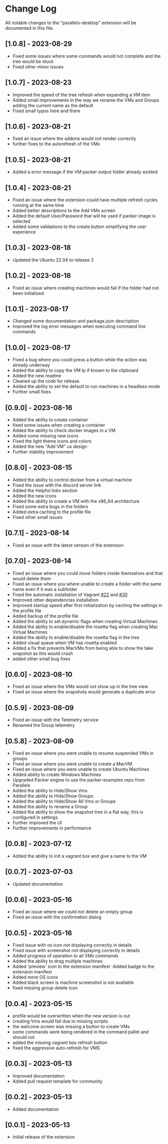# Change Log

All notable changes to the "parallels-desktop" extension will be documented in this file.

## [1.0.8] - 2023-08-29

* Fixed some issues where some commands would not complete and the tree would be stuck
* Fixed other minor issues

## [1.0.7] - 2023-08-23

* Improved the speed of the tree refresh when expanding a VM item
* Added small improvements in the way we rename the VMs and Groups adding the current name as the default
* Fixed small typos here and there

## [1.0.6] - 2023-08-21

* fixed an issue where the addons would not render correctly
* further fixes to the autorefresh of the VMs

## [1.0.5] - 2023-08-21

* Added a error message if the VM packer output folder already existed

## [1.0.4] - 2023-08-21

* Fixed an issue where the extension could have multiple refresh cycles running at the same time
* Added better descriptions to the Add VMs screen
* Added the default User/Password that will be used if packer image is selected
* Added some validations to the create button simplifying the user experience

## [1.0.3] - 2023-08-18

* Updated the Ubuntu 22.04 to release 3
  
## [1.0.2] - 2023-08-18

* Fixed an issue where creating machines would fail if the folder had not been initialized

## [1.0.1] - 2023-08-17

* Changed some documentation and package.json description
* Improved the log error messages when executing command line commands

## [1.0.0] - 2023-08-17

* Fixed a bug where you could press a button while the action was already underway
* Added the ability to copy the VM Ip if known to the clipboard
* Added the new readme
* Cleaned up the code for release.
* Added the ability to set the default to run machines in a headless mode
* Further small fixes

## [0.9.0] - 2023-08-16

* Added the ability to create container
* fixed some issues when creating a container
* Added the ability to check docker images in a VM
* Added some missing new icons
* Fixed the light theme icons and colors
* Added the new "Add VM" ux design
* Further stability improvement
  
## [0.8.0] - 2023-08-15

* Added the ability to control docker from a virtual machine
* Fixed the issue with the discord server link
* Added the Helpful links section
* Added the new icons
* Added the ability to create a VM with the x86_64 architecture
* Fixed some extra bugs in the folders
* Added extra caching to the profile file
* Fixed other small issues

## [0.7.1] - 2023-08-14

* Fixed an issue with the latest version of the extension

## [0.7.0] - 2023-08-14

* Fixed an issue where you could move folders inside themselves and that would delete them
* Fixed an issue where you where unable to create a folder with the same name even if it was a subfolder
* Fixed the automatic installation of Vagrant [#22](https://github.com/Parallels/parallels-vscode-extension/issues/22) and [#30](https://github.com/Parallels/parallels-vscode-extension/issues/30)
* Improved other dependencies installation
* Improved startup speed after first initialization by caching the settings in the profile file
* Added backup of the profile file
* Added the ability to set dynamic flags when creating Virtual Machines
* Added the ability to enable/disable the rosetta flag when creating Mac Virtual Machines
* Added the ability to enable/disable the rosetta flag in the tree
* Added visual queue when VM has rosetta enabled
* Added a fix that prevents MacVMs from being able to show the take snapshot as this would crash
* added other small bug fixes

## [0.6.0] - 2023-08-10

* Fixed an issue where the VMs would not show up in the tree view
* Fixed an issue where the snapshots would generate a duplicate error

## [0.5.9] - 2023-08-09

* Fixed an issue with the Telemetry service
* Renamed the Group telemetry
  
## [0.5.8] - 2023-08-09

* Fixed an issue where you were unable to resume suspended VMs in groups
* Fixed an issue where you were unable to create a MacVM
* Fixed an issue where you were unable to create Ubuntu Machines
* Added ability to create Windows Machines
* Upgraded Packer engine to use the packer-examples repo from Parallels
* Added the ability to Hide/Show Vms
* Added the ability to Hide/Show Groups
* Added the ability to Hide/Show All Vms or Groups
* Added the ability to rename a Group
* Added the ability to show the snapshot tree in a flat way, this is configured in settings
* Further improved the UI
* Further improvements in performance

## [0.0.8] - 2023-07-12

* Added the ability to init a vagrant box and give a name to the VM

## [0.0.7] - 2023-07-03

* Updated documentation

## [0.0.6] - 2023-05-16

* Fixed an issue where we could not delete an empty group
* Fixed an issue with the confirmation dialog

## [0.0.5] - 2023-05-16

* Fixed issue with os icon not displaying correctly in details
* Fixed issue with screenshot not displaying correctly in details
* Added progress of operation to all VMs commands
* Added the ability to drag multiple machines
* Added 'preview' icon to the extension manifest -Added badge to the extension manifest
* Added more OS icons
* Added black screen is machine screenshot is not available
* fixed missing group delete icon

## [0.0.4] - 2023-05-15

* profile would be overwritten when the new version is out
* creating Vms would fail due to missing scripts
* the welcome screen was missing a button to create VMs
* some commands were being rendered in the command pallet and should not
* added the missing vagrant box refresh button
* fixed the aggressive auto-refresh for VMS

## [0.0.3] - 2023-05-13

* Improved documentation
* Added pull request template for community

## [0.0.2] - 2023-05-13

* Added documentation
  
## [0.0.1] - 2023-05-13

* Initial release of the extension
